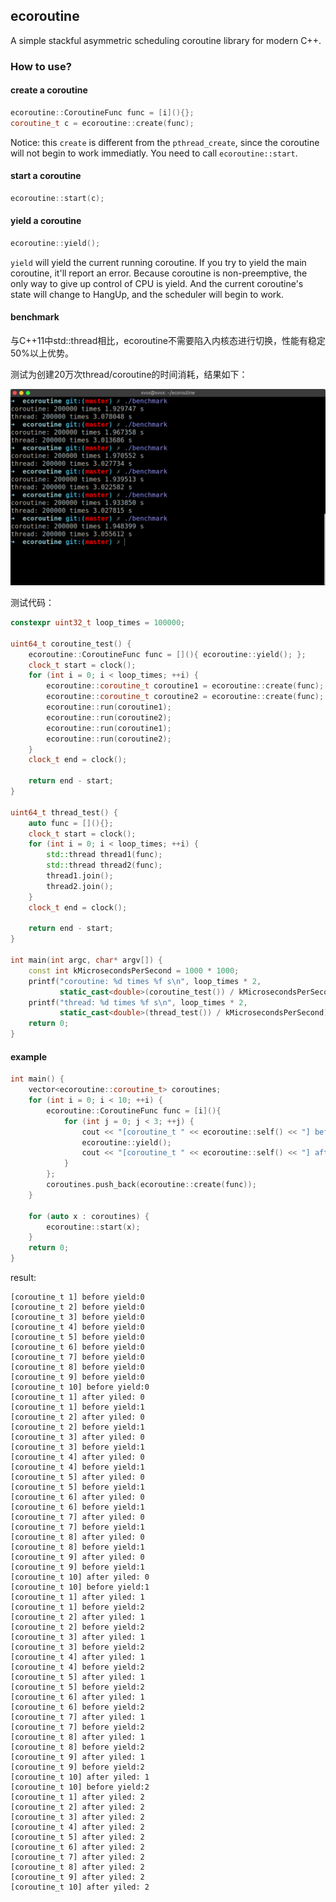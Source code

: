 ## ecoroutine

A simple stackful asymmetric scheduling coroutine library for modern C++.

### How to use?

#### create a coroutine
```C++
ecoroutine::CoroutineFunc func = [i](){};
coroutine_t c = ecoroutine::create(func);
```
Notice: this `create` is different from the `pthread_create`, since the coroutine will
not begin to work immediatly. You need to call `ecoroutine::start`.


#### start a coroutine
```C++
ecoroutine::start(c);
```

#### yield a coroutine
```C++
ecoroutine::yield();
```
`yield` will yield the current running coroutine. If you try to yield the main coroutine,
it'll report an error. Because coroutine is non-preemptive, the only way to give up control of CPU is
yield. And the current coroutine's state will change to HangUp, and the scheduler will begin
to work.

#### benchmark
与C++11中std::thread相比，ecoroutine不需要陷入内核态进行切换，性能有稳定50%以上优势。

测试为创建20万次thread/coroutine的时间消耗，结果如下：

![./pics/bench.png](./pics/bench.png)

测试代码：

```C++
constexpr uint32_t loop_times = 100000;

uint64_t coroutine_test() {
    ecoroutine::CoroutineFunc func = [](){ ecoroutine::yield(); };
    clock_t start = clock();
    for (int i = 0; i < loop_times; ++i) {
        ecoroutine::coroutine_t coroutine1 = ecoroutine::create(func);
        ecoroutine::coroutine_t coroutine2 = ecoroutine::create(func);
        ecoroutine::run(coroutine1);
        ecoroutine::run(coroutine2);
        ecoroutine::run(coroutine1);
        ecoroutine::run(coroutine2);
    }
    clock_t end = clock();

    return end - start;
}

uint64_t thread_test() {
    auto func = [](){};
    clock_t start = clock();
    for (int i = 0; i < loop_times; ++i) {
        std::thread thread1(func);
        std::thread thread2(func);
        thread1.join();
        thread2.join();
    }
    clock_t end = clock();

    return end - start;
}

int main(int argc, char* argv[]) {
    const int kMicrosecondsPerSecond = 1000 * 1000;
    printf("coroutine: %d times %f s\n", loop_times * 2,
           static_cast<double>(coroutine_test()) / kMicrosecondsPerSecond);
    printf("thread: %d times %f s\n", loop_times * 2,
           static_cast<double>(thread_test()) / kMicrosecondsPerSecond);
    return 0;
}

```

#### example

```C++
int main() {
    vector<ecoroutine::coroutine_t> coroutines;
    for (int i = 0; i < 10; ++i) {
        ecoroutine::CoroutineFunc func = [i](){
            for (int j = 0; j < 3; ++j) {
                cout << "[coroutine_t " << ecoroutine::self() << "] before yield:" << j << endl;
                ecoroutine::yield();
                cout << "[coroutine_t " << ecoroutine::self() << "] after yiled: " << j << endl;
            }
        };
        coroutines.push_back(ecoroutine::create(func));
    }

    for (auto x : coroutines) {
        ecoroutine::start(x);
    }
    return 0;
}
```

result:
```
[coroutine_t 1] before yield:0
[coroutine_t 2] before yield:0
[coroutine_t 3] before yield:0
[coroutine_t 4] before yield:0
[coroutine_t 5] before yield:0
[coroutine_t 6] before yield:0
[coroutine_t 7] before yield:0
[coroutine_t 8] before yield:0
[coroutine_t 9] before yield:0
[coroutine_t 10] before yield:0
[coroutine_t 1] after yiled: 0
[coroutine_t 1] before yield:1
[coroutine_t 2] after yiled: 0
[coroutine_t 2] before yield:1
[coroutine_t 3] after yiled: 0
[coroutine_t 3] before yield:1
[coroutine_t 4] after yiled: 0
[coroutine_t 4] before yield:1
[coroutine_t 5] after yiled: 0
[coroutine_t 5] before yield:1
[coroutine_t 6] after yiled: 0
[coroutine_t 6] before yield:1
[coroutine_t 7] after yiled: 0
[coroutine_t 7] before yield:1
[coroutine_t 8] after yiled: 0
[coroutine_t 8] before yield:1
[coroutine_t 9] after yiled: 0
[coroutine_t 9] before yield:1
[coroutine_t 10] after yiled: 0
[coroutine_t 10] before yield:1
[coroutine_t 1] after yiled: 1
[coroutine_t 1] before yield:2
[coroutine_t 2] after yiled: 1
[coroutine_t 2] before yield:2
[coroutine_t 3] after yiled: 1
[coroutine_t 3] before yield:2
[coroutine_t 4] after yiled: 1
[coroutine_t 4] before yield:2
[coroutine_t 5] after yiled: 1
[coroutine_t 5] before yield:2
[coroutine_t 6] after yiled: 1
[coroutine_t 6] before yield:2
[coroutine_t 7] after yiled: 1
[coroutine_t 7] before yield:2
[coroutine_t 8] after yiled: 1
[coroutine_t 8] before yield:2
[coroutine_t 9] after yiled: 1
[coroutine_t 9] before yield:2
[coroutine_t 10] after yiled: 1
[coroutine_t 10] before yield:2
[coroutine_t 1] after yiled: 2
[coroutine_t 2] after yiled: 2
[coroutine_t 3] after yiled: 2
[coroutine_t 4] after yiled: 2
[coroutine_t 5] after yiled: 2
[coroutine_t 6] after yiled: 2
[coroutine_t 7] after yiled: 2
[coroutine_t 8] after yiled: 2
[coroutine_t 9] after yiled: 2
[coroutine_t 10] after yiled: 2
```
